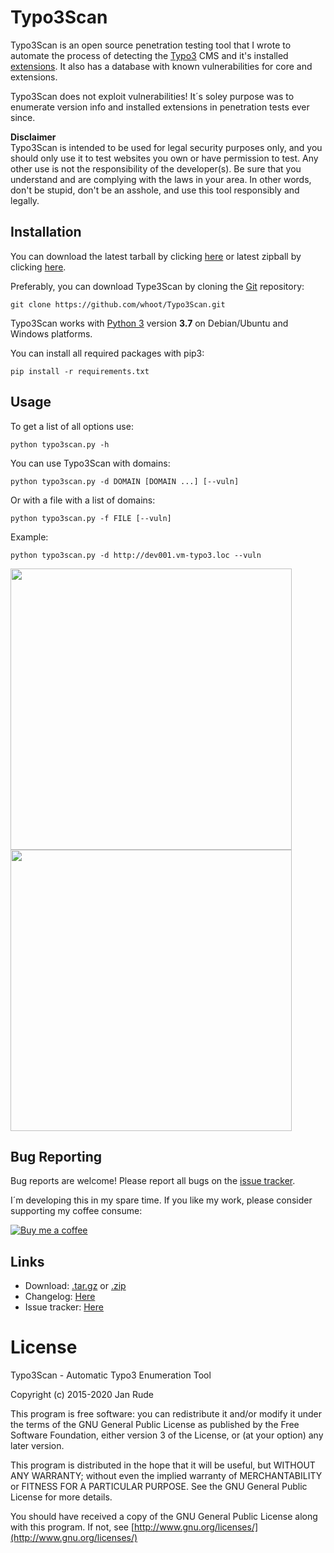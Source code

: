 # Typo3Scan

Typo3Scan is an open source penetration testing tool that I wrote to automate the process of detecting the [Typo3](https://typo3.org) CMS and it's installed [extensions](https://extensions.typo3.org/).
It also has a database with known vulnerabilities for core and extensions. 

Typo3Scan does not exploit vulnerabilities! It´s soley purpose was to enumerate version info and installed extensions in penetration tests ever since.

**Disclaimer**\
Typo3Scan is intended to be used for legal security purposes only, and you should only use it to test websites you own or have permission to test. Any other use is not the responsibility of the developer(s). Be sure that you understand and are complying with the laws in your area. In other words, don't be stupid, don't be an asshole, and use this tool responsibly and legally.


## Installation

You can download the latest tarball by clicking [here](https://github.com/whoot/Typo3Scan/tarball/master) or latest zipball by clicking  [here](https://github.com/whoot/Typo3Scan/zipball/master).

Preferably, you can download Type3Scan by cloning the [Git](https://github.com/whoot/Typo3Scan) repository:

    git clone https://github.com/whoot/Typo3Scan.git

Typo3Scan works with [Python 3](http://www.python.org/download/) version **3.7** on Debian/Ubuntu and Windows platforms.

You can install all required packages with pip3:

	pip install -r requirements.txt

## Usage

To get a list of all options use:

    python typo3scan.py -h

You can use Typo3Scan with domains:

	python typo3scan.py -d DOMAIN [DOMAIN ...] [--vuln]

Or with a file with a list of domains:

	python typo3scan.py -f FILE [--vuln]

Example:

	python typo3scan.py -d http://dev001.vm-typo3.loc --vuln

<img src="./doc/core_vulns.jpg" width="450">
<img src="./doc/ext_vulns.jpg" width="450">

## Bug Reporting

Bug reports are welcome! Please report all bugs on the [issue tracker](https://github.com/whoot/Typo3Scan/issues).

I´m developing this in my spare time. If you like my work, please consider supporting my coffee consume:

[![Buy me a coffee](https://www.buymeacoffee.com/assets/img/custom_images/orange_img.png)](https://www.buymeacoffee.com/whoot)


## Links

* Download: [.tar.gz](https://github.com/whoot/Typo3Scan/tarball/master) or [.zip](https://github.com/whoot/Typo3Scan/archive/master.zip)
* Changelog: [Here](https://github.com/whoot/Typo3Scan/blob/master/doc/CHANGELOG.md)
* Issue tracker: [Here](https://github.com/whoot/Typo3Scan/issues)

# License

Typo3Scan - Automatic Typo3 Enumeration Tool

Copyright (c) 2015-2020 Jan Rude

This program is free software: you can redistribute it and/or modify
it under the terms of the GNU General Public License as published by
the Free Software Foundation, either version 3 of the License, or
(at your option) any later version.

This program is distributed in the hope that it will be useful,
but WITHOUT ANY WARRANTY; without even the implied warranty of
MERCHANTABILITY or FITNESS FOR A PARTICULAR PURPOSE.  See the
GNU General Public License for more details.

You should have received a copy of the GNU General Public License
along with this program. If not, see [http://www.gnu.org/licenses/](http://www.gnu.org/licenses/)
